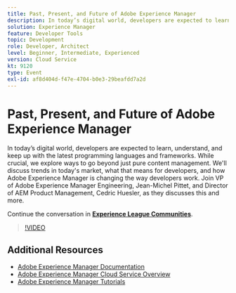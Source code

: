 ```yaml
---
title: Past, Present, and Future of Adobe Experience Manager
description: In today’s digital world, developers are expected to learn, understand, and keep up with the latest programming languages and frameworks. While crucial, we explore ways to go beyond just pure content management. We'll discuss trends in today's market, what that means for developers, and how Adobe Experience Manager is changing the way developers work. Join VP of Adobe Experience Manager Engineering, Jean-Michel Pittet, and Director of AEM Product Management, Cedric Huesler, as they discusses this and more.
solution: Experience Manager
feature: Developer Tools
topic: Development
role: Developer, Architect
level: Beginner, Intermediate, Experienced
version: Cloud Service
kt: 9120
type: Event
exl-id: af8d404d-f47e-4704-b0e3-29beafdd7a2d
---
```

# Past, Present, and Future of Adobe Experience Manager

In today’s digital world, developers are expected to learn, understand, and keep up with the latest programming languages and frameworks. While crucial, we explore ways to go beyond just pure content management. We'll discuss trends in today's market, what that means for developers, and how Adobe Experience Manager is changing the way developers work. Join VP of Adobe Experience Manager Engineering, Jean-Michel Pittet, and Director of AEM Product Management, Cedric Huesler, as they discusses this and more.

Continue the conversation in **[Experience League Communities](https://adobe.ly/2WrPvNj)**.

>[!VIDEO](https://video.tv.adobe.com/v/337528/?quality=12&learn=on&hidetitle=true)

## Additional Resources

- [Adobe Experience Manager Documentation](https://experienceleague.adobe.com/docs/experience-manager-cloud-service.html)
- [Adobe Experience Manager Cloud Service Overview](https://experienceleague.adobe.com/docs/experience-manager-cloud-service/overview/home.html)
- [Adobe Experience Manager Tutorials](https://experienceleague.adobe.com/docs/experience-manager-tutorials.html)
